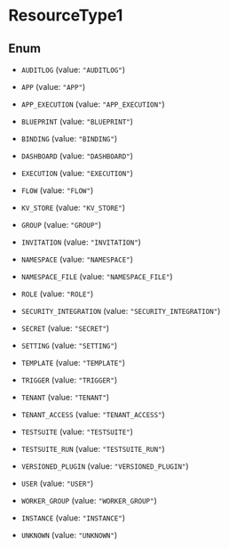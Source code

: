 

# ResourceType1

## Enum


* `AUDITLOG` (value: `"AUDITLOG"`)

* `APP` (value: `"APP"`)

* `APP_EXECUTION` (value: `"APP_EXECUTION"`)

* `BLUEPRINT` (value: `"BLUEPRINT"`)

* `BINDING` (value: `"BINDING"`)

* `DASHBOARD` (value: `"DASHBOARD"`)

* `EXECUTION` (value: `"EXECUTION"`)

* `FLOW` (value: `"FLOW"`)

* `KV_STORE` (value: `"KV_STORE"`)

* `GROUP` (value: `"GROUP"`)

* `INVITATION` (value: `"INVITATION"`)

* `NAMESPACE` (value: `"NAMESPACE"`)

* `NAMESPACE_FILE` (value: `"NAMESPACE_FILE"`)

* `ROLE` (value: `"ROLE"`)

* `SECURITY_INTEGRATION` (value: `"SECURITY_INTEGRATION"`)

* `SECRET` (value: `"SECRET"`)

* `SETTING` (value: `"SETTING"`)

* `TEMPLATE` (value: `"TEMPLATE"`)

* `TRIGGER` (value: `"TRIGGER"`)

* `TENANT` (value: `"TENANT"`)

* `TENANT_ACCESS` (value: `"TENANT_ACCESS"`)

* `TESTSUITE` (value: `"TESTSUITE"`)

* `TESTSUITE_RUN` (value: `"TESTSUITE_RUN"`)

* `VERSIONED_PLUGIN` (value: `"VERSIONED_PLUGIN"`)

* `USER` (value: `"USER"`)

* `WORKER_GROUP` (value: `"WORKER_GROUP"`)

* `INSTANCE` (value: `"INSTANCE"`)

* `UNKNOWN` (value: `"UNKNOWN"`)



